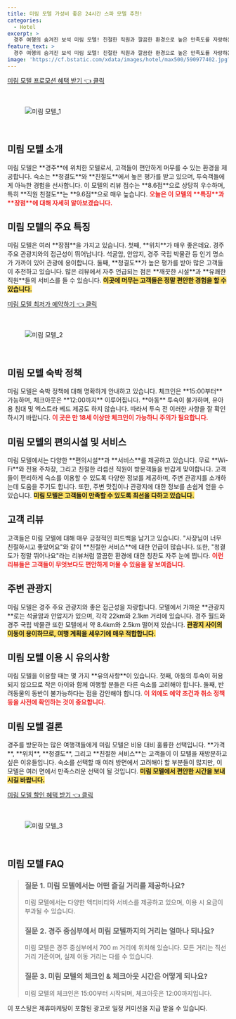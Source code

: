 ```yaml
---
title: 미림 모텔 가성비 좋은 24시간 스파 모텔 추천!
categories:
  - Hotel
excerpt: >
  경주 여행의 숨겨진 보석 미림 모텔! 친절한 직원과 깔끔한 환경으로 높은 만족도를 자랑하는 이곳은 커플 여행에 최적입니다. 놓치지 마세요!
feature_text: >
  경주 여행의 숨겨진 보석 미림 모텔! 친절한 직원과 깔끔한 환경으로 높은 만족도를 자랑하는 이곳은 커플 여행에 최적입니다. 놓치지 마세요!
image: 'https://cf.bstatic.com/xdata/images/hotel/max500/590977402.jpg?k=1e06a32be4420181271870735b1a8cbf83806281e90a77ee9cea53652da839fe&o=&hp=1'
---
```


<p><a class="modoo-button" href="https://tinyurl.com/232p8f96" rel="nofollow noopener">미림 모텔 프로모션 혜택 받기 👈 클릭</a></p><br/>
<figure class="image"><img alt="미림 모텔_1" src="https://cf.bstatic.com/xdata/images/hotel/max1024x768/116968680.jpg?k=98a5725b4bc319dd513c38c81acef20f92f53597765a233e692d0cfa6701ac55&amp;o=&amp;hp=1"/></figure><br/>

<h2 id="미림-모텔-소개">미림 모텔 소개</h2>
<p>미림 모텔은 **경주**에 위치한 모텔로서, 고객들이 편안하게 머무를 수 있는 환경을 제공합니다. 숙소는 **청결도**와 **친절도**에서 높은 평가를 받고 있으며, 투숙객들에게 아늑한 경험을 선사합니다. 이 모텔의 리뷰 점수는 **8.6점**으로 상당히 우수하며, 특히 **직원 친절도**는 **9.6점**으로 매우 높습니다. <b><span style="color: #ee2323;">오늘은 이 모텔의 **특징**과 **장점**에 대해 자세히 알아보겠습니다.</span></b></p>
<h2 id="미림-모텔-특징">미림 모텔의 주요 특징</h2>
<p>미림 모텔은 여러 **장점**을 가지고 있습니다. 첫째, **위치**가 매우 좋은데요. 경주 주요 관광지와의 접근성이 뛰어납니다. 석굴암, 안압지, 경주 국립 박물관 등 인기 명소가 가까이 있어 관광에 용이합니다. 둘째, **청결도**가 높은 평가를 받아 많은 고객들이 추천하고 있습니다. 많은 리뷰에서 자주 언급되는 점은 **깨끗한 시설**과 **유쾌한 직원**들의 서비스를 들 수 있습니다. <b><span style="background-color: #ffe066;">이곳에 머무는 고객들은 정말 편안한 경험을 할 수 있습니다.</span></b></p>
<p><a class="modoo-button" href="https://tinyurl.com/232p8f96" rel="nofollow noopener">미림 모텔 최저가 예약하기 👈 클릭</a></p><br/>
<figure class="image"><img alt="미림 모텔_2" src="https://cf.bstatic.com/xdata/images/hotel/max500/590977402.jpg?k=1e06a32be4420181271870735b1a8cbf83806281e90a77ee9cea53652da839fe&amp;o=&amp;hp=1"/></figure><br/>
<h2 id="숙박-정책">미림 모텔 숙박 정책</h2>
<p>미림 모텔은 숙박 정책에 대해 명확하게 안내하고 있습니다. 체크인은 **15:00부터** 가능하며, 체크아웃은 **12:00까지** 이루어집니다. **아동** 투숙이 불가하며, 유아용 침대 및 엑스트라 베드 제공도 하지 않습니다. 따라서 투숙 전 이러한 사항을 잘 확인하시기 바랍니다. <b><span style="color: #ee2323;">이 곳은 만 18세 이상만 체크인이 가능하니 주의가 필요합니다.</span></b></p>
<h2 id="편의시설-및-서비스">미림 모텔의 편의시설 및 서비스</h2>
<p>미림 모텔에서는 다양한 **편의시설**과 **서비스**를 제공하고 있습니다. 무료 **Wi-Fi**와 전용 주차장, 그리고 친절한 리셉션 직원이 방문객들을 반갑게 맞이합니다. 고객들이 편리하게 숙소를 이용할 수 있도록 다양한 정보를 제공하며, 주변 관광지를 소개하는데 도움을 주기도 합니다. 또한, 주변 맛집이나 관광지에 대한 정보를 손쉽게 얻을 수 있습니다. <b><span style="background-color: #ffe066;">미림 모텔은 고객들이 만족할 수 있도록 최선을 다하고 있습니다.</span></b></p>
<h2 id="고객-리뷰">고객 리뷰</h2>
<p>고객들은 미림 모텔에 대해 매우 긍정적인 피드백을 남기고 있습니다. "사장님이 너무 친절하시고 좋았어요"와 같이 **친절한 서비스**에 대한 언급이 많습니다. 또한, "청결도가 정말 뛰어나요"라는 리뷰처럼 깔끔한 환경에 대한 칭찬도 자주 눈에 띕니다. <b><span style="color: #ee2323;">이런 리뷰들은 고객들이 무엇보다도 편안하게 머물 수 있음을 잘 보여줍니다.</span></b></p>
<h2 id="주변-관광지">주변 관광지</h2>
<p>미림 모텔은 경주 주요 관광지와 좋은 접근성을 자랑합니다. 모텔에서 가까운 **관광지**로는 석굴암과 안압지가 있으며, 각각 22km와 2.1km 거리에 있습니다. 경주 월드와 경주 국립 박물관 또한 모텔에서 약 8.4km와 2.5km 떨어져 있습니다. <b><span style="background-color: #ffe066;">관광지 사이의 이동이 용이하므로, 여행 계획을 세우기에 매우 적합합니다.</span></b></p>
<h2 id="유의사항">미림 모텔 이용 시 유의사항</h2>
<p>미림 모텔을 이용할 때는 몇 가지 **유의사항**이 있습니다. 첫째, 아동의 투숙이 허용되지 않으므로 작은 아이와 함께 여행할 분들은 다른 숙소를 고려해야 합니다. 둘째, 반려동물의 동반이 불가능하다는 점을 감안해야 합니다. <b><span style="color: #ee2323;">이 외에도 예약 조건과 취소 정책 등을 사전에 확인하는 것이 중요합니다.</span></b></p>
<h2 id="결론">미림 모텔 결론</h2>
<p>경주를 방문하는 많은 여행객들에게 미림 모텔은 비용 대비 훌륭한 선택입니다. **가격**, **위치**, **청결도**, 그리고 **친절한 서비스**는 고객들이 이 모텔을 재방문하고 싶은 이유들입니다. 숙소를 선택할 때 여러 방면에서 고려해야 할 부분들이 많지만, 이 모텔은 여러 면에서 만족스러운 선택이 될 것입니다. <b><span style="background-color: #ffe066;">미림 모텔에서 편안한 시간을 보내시길 바랍니다.</span></b></p>

<p><a class="modoo-button" href="https://tinyurl.com/232p8f96" rel="nofollow noopener">미림 모텔 할인 혜택 받기 👈 클릭</a></p><br>

<figure class="image"><img src="https://cf.bstatic.com/xdata/images/hotel/max500/590978657.jpg?k=b13fd8422e8f1345e888653d0296b21a875337a5ba9596b0d64b9e155079b600&o=&hp=1" alt="미림 모텔_3"></figure><br>
<h2 id="미림 모텔_FAQ">미림 모텔 FAQ</h2>
<div itemscope="" itemtype="https://schema.org/FAQPage"> <blockquote> <div itemscope="" itemprop="mainEntity" itemtype="https://schema.org/Question"> <h3 id="질문_1" itemprop="name">질문 1. 미림 모텔에서는 어떤 즐길 거리를 제공하나요?</h3> <div itemscope="" itemprop="acceptedAnswer" itemtype="https://schema.org/Answer"> <span itemprop="text"> <p>미림 모텔에서는 다양한 액티비티와 서비스를 제공하고 있으며, 이용 시 요금이 부과될 수 있습니다.</p> </span> </div> </div> <div itemscope="" itemprop="mainEntity" itemtype="https://schema.org/Question"> <h3 id="질문_2" itemprop="name">질문 2. 경주 중심부에서 미림 모텔까지의 거리는 얼마나 되나요?</h3> <div itemscope="" itemprop="acceptedAnswer" itemtype="https://schema.org/Answer"> <span itemprop="text"> <p>미림 모텔은 경주 중심부에서 700 m 거리에 위치해 있습니다. 모든 거리는 직선 거리 기준이며, 실제 이동 거리는 다를 수 있습니다.</p> </span> </div> </div> <div itemscope="" itemprop="mainEntity" itemtype="https://schema.org/Question"> <h3 id="질문_3" itemprop="name">질문 3. 미림 모텔의 체크인 & 체크아웃 시간은 어떻게 되나요?</h3> <div itemscope="" itemprop="acceptedAnswer" itemtype="https://schema.org/Answer"> <span itemprop="text"> <p>미림 모텔의 체크인은 15:00부터 시작되며, 체크아웃은 12:00까지입니다.</p> </span> </div> </div> </blockquote> </div><p>이 포스팅은 제휴마케팅이 포함된 광고로 일정 커미션을 지급 받을 수 있습니다.</p>

